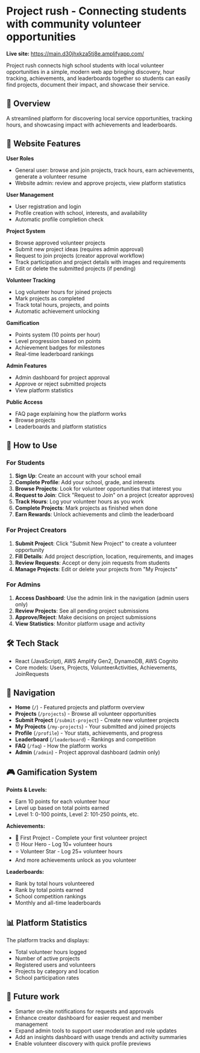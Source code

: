 # Project rush - Connecting students with community volunteer opportunities
**Live site:** https://main.d30jhxkza5tj8e.amplifyapp.com/

Project rush connects high school students with local volunteer opportunities in a simple, modern web app bringing discovery, hour tracking, achievements, and leaderboards together so students can easily find projects, document their impact, and showcase their service.

## 🌟 Overview

A streamlined platform for discovering local service opportunities, tracking hours, and showcasing impact with achievements and leaderboards.

## 🚀 Website Features

**User Roles**
- General user: browse and join projects, track hours, earn achievements, generate a volunteer resume
- Website admin: review and approve projects, view platform statistics

**User Management**
- User registration and login
- Profile creation with school, interests, and availability
- Automatic profile completion check

**Project System**
- Browse approved volunteer projects
- Submit new project ideas (requires admin approval)
- Request to join projects (creator approval workflow)
- Track participation and project details with images and requirements
- Edit or delete the submitted projects (if pending)

**Volunteer Tracking**
- Log volunteer hours for joined projects
- Mark projects as completed
- Track total hours, projects, and points
- Automatic achievement unlocking

**Gamification**
- Points system (10 points per hour)
- Level progression based on points
- Achievement badges for milestones
- Real-time leaderboard rankings

**Admin Features**
- Admin dashboard for project approval
- Approve or reject submitted projects
- View platform statistics


**Public Access**
- FAQ page explaining how the platform works
- Browse projects
- Leaderboards and platform statistics


## 📱 How to Use

### For Students

1. **Sign Up**: Create an account with your school email
2. **Complete Profile**: Add your school, grade, and interests
3. **Browse Projects**: Look for volunteer opportunities that interest you
4. **Request to Join**: Click "Request to Join" on a project (creator approves)
5. **Track Hours**: Log your volunteer hours as you work
6. **Complete Projects**: Mark projects as finished when done
7. **Earn Rewards**: Unlock achievements and climb the leaderboard

### For Project Creators

1. **Submit Project**: Click "Submit New Project" to create a volunteer opportunity
2. **Fill Details**: Add project description, location, requirements, and images
3. **Review Requests**: Accept or deny join requests from students
4. **Manage Projects**: Edit or delete your projects from "My Projects"

### For Admins

1. **Access Dashboard**: Use the admin link in the navigation (admin users only)
2. **Review Projects**: See all pending project submissions
3. **Approve/Reject**: Make decisions on project submissions
4. **View Statistics**: Monitor platform usage and activity

## 🛠️ Tech Stack

- React (JavaScript), AWS Amplify Gen2, DynamoDB, AWS Cognito
- Core models: Users, Projects, VolunteerActivities, Achievements, JoinRequests

## 🔗 Navigation

- **Home** (`/`) - Featured projects and platform overview
- **Projects** (`/projects`) - Browse all volunteer opportunities
- **Submit Project** (`/submit-project`) - Create new volunteer projects
- **My Projects** (`/my-projects`) - Your submitted and joined projects
- **Profile** (`/profile`) - Your stats, achievements, and progress
- **Leaderboard** (`/leaderboard`) - Rankings and competition
- **FAQ** (`/faq`) - How the platform works
- **Admin** (`/admin`) - Project approval dashboard (admin only)

## 🎮 Gamification System

**Points & Levels:**
- Earn 10 points for each volunteer hour
- Level up based on total points earned
- Level 1: 0-100 points, Level 2: 101-250 points, etc.

**Achievements:**
- 🌟 First Project - Complete your first volunteer project
- ⏰ Hour Hero - Log 10+ volunteer hours
- ⭐ Volunteer Star - Log 25+ volunteer hours
- And more achievements unlock as you volunteer

**Leaderboards:**
- Rank by total hours volunteered
- Rank by total points earned
- School competition rankings
- Monthly and all-time leaderboards

## 📊 Platform Statistics

The platform tracks and displays:
- Total volunteer hours logged
- Number of active projects
- Registered users and volunteers
- Projects by category and location
- School participation rates

## 🔮 Future work

- Smarter on‑site notifications for requests and approvals
- Enhance creator dashboard for easier request and member management
- Expand admin tools to support user moderation and role updates
- Add an insights dashboard with usage trends and activity summaries
- Enable volunteer discovery with quick profile previews


